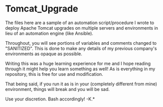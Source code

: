 # Tomcat_Upgrade

The files here are a sample of an automation script/procedure I wrote to deploy Apache Tomcat upgrades on multiple servers and environments in lieu of an automation engine (like Ansible).

Throughout, you will see portions of variables and comments changed to "SANITIZED". 
This is done to make any details of my previous company's environments as opaque as possible.
  
Writing this was a huge learning experience for me and I hope reading through it might help you learn something as well!
As is everything in my repository, this is free for use and modification.

That being said, if you run it as is in your (completely different from mine) environment, things will break and you will be sad.

Use your discretion. Bash accordingly!
-K.*

